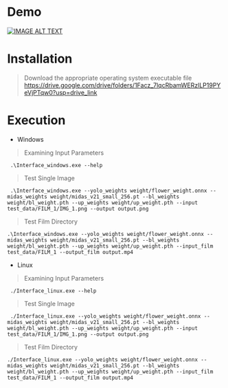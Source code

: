 # Demo

[![IMAGE ALT TEXT](http://img.youtube.com/vi/BLUcD01N27M/0.jpg)](https://www.youtube.com/watch?v=BLUcD01N27M "CARE-for-MUV")


# Installation

>Download the appropriate operating system executable file
https://drive.google.com/drive/folders/1Facz_7lqcRbamWERzlLP19PYeVjPTqw0?usp=drive_link

# Execution

- Windows

>Examining Input Parameters
```shell
 .\Interface_windows.exe --help
```

>Test Single Image
```shell
 .\Interface_windows.exe --yolo_weights weight/flower_weight.onnx --midas_weights weight/midas_v21_small_256.pt --bl_weights weight/bl_weight.pth --up_weights weight/up_weight.pth --input test_data/FILM_1/IMG_1.png --output output.png
```

>Test Film Directory
```shell
.\Interface_windows.exe --yolo_weights weight/flower_weight.onnx --midas_weights weight/midas_v21_small_256.pt --bl_weights weight/bl_weight.pth --up_weights weight/up_weight.pth --input_film test_data/FILM_1 --output_film output.mp4
```

- Linux
>Examining Input Parameters
```shell
 ./Interface_linux.exe --help
```

>Test Single Image
```shell
 ./Interface_linux.exe --yolo_weights weight/flower_weight.onnx --midas_weights weight/midas_v21_small_256.pt --bl_weights weight/bl_weight.pth --up_weights weight/up_weight.pth --input test_data/FILM_1/IMG_1.png --output output.png
```

>Test Film Directory
```shell
./Interface_linux.exe --yolo_weights weight/flower_weight.onnx --midas_weights weight/midas_v21_small_256.pt --bl_weights weight/bl_weight.pth --up_weights weight/up_weight.pth --input_film test_data/FILM_1 --output_film output.mp4
```
